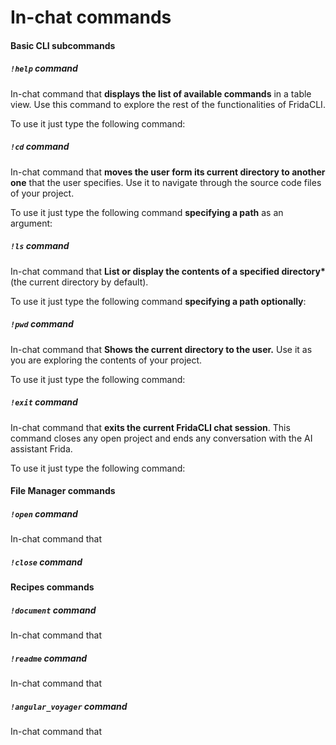 # In-chat commands

#### Basic CLI subcommands

##### `!help` command

In-chat command that **displays the list of available commands** in a table view. Use this command to explore the rest of the functionalities of FridaCLI.

To use it just type the following command:

##### `!cd` command

In-chat command that **moves the user form its current directory to another one** that the user specifies. Use it to navigate through the source code files of your project.

To use it just type the following command **specifying a path** as an argument:

##### `!ls` command

In-chat command that **List or display the contents of a specified directory\*** (the current directory by default).

To use it just type the following command **specifying a path optionally**:

##### `!pwd` command

In-chat command that **Shows the current directory to the user.** Use it as you are exploring the contents of your project.

To use it just type the following command:

##### `!exit` command

In-chat command that **exits the current FridaCLI chat session**. This command closes any open project and ends any conversation with the AI assistant Frida.

To use it just type the following command:

#### File Manager commands

##### `!open` command

In-chat command that

##### `!close` command

#### Recipes commands

##### `!document` command

In-chat command that

##### `!readme` command

In-chat command that

##### `!angular_voyager` command

In-chat command that
